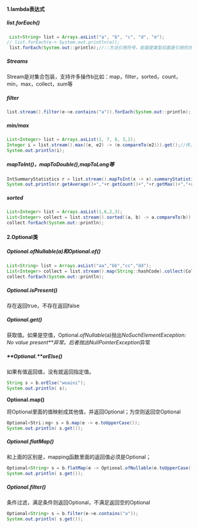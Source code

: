 #### 1.lambda表达式

##### list.forEach()

```java
 List<String> list = Arrays.asList("a", "b", "c", "d", "e");
// list.forEach(e-> System.out.println(e));
 list.forEach(System.out::println);//::方法引用符号，前面是类型后面是引用的方法String::isEmpty
```

##### Streams

Stream是对集合包装，支持许多操作b比如：map，filter，sorted，count，min，max，collect，sum等

##### filter

```java
list.stream().filter(e->e.contains("a")).forEach(System.out::println);
```

##### min/max

```java
List<Integer> list = Arrays.asList(1, 7, 8, 3,2);
Integer i = list.stream().max((e, e2) -> (e.compareTo(e2))).get();//传入2哥参数
System.out.println(i);
```

##### mapToInt()，mapToDouble(),mapToLong等

```java
IntSummaryStatistics r = list.stream().mapToInt(x -> x).summaryStatistics();
System.out.println(r.getAverage()+","+r.getCount()+","+r.getMax()+","+r.getMin()+","+r.getSum());
```

##### sorted

```java
List<Integer> list = Arrays.asList(1,6,2,3);
List<Integer> collect = list.stream().sorted((a, b) -> a.compareTo(b)).collect(Collectors.toList());
collect.forEach(System.out::println);
```

#### 2.Optional类

##### Optional.ofNullable(a)和Optional.of()

```java
List<String> list = Arrays.asList("aa","bb","cc","dd");
List<Integer> collect = list.stream().map(String::hashCode).collect(Collectors.toList());
collect.forEach(System.out::println);
```

##### **Optional.isPresent()**

存在返回true，不存在返回false

##### **Optional.get()**

获取值。如果是空值，Optional.*ofNullable*(a)抛出*NoSuchElementException: No value present**异常。*后者抛出*NullPointerException*异常

##### **Optional.**orElse()

如果有值返回值，没有就返回指定值。

```java
String s = b.orElse("woaini");
System.out.println( s);
```

**Optional.map()**

将Optional里面的值映射成其他值，并返回Optional；为空则返回空Optional

```java
Optional<Stri；ng> s = b.map(e -> e.toUpperCase());
System.out.println( s.get());
```

##### **Optional.flatMap()**

和上面的区别是，mapping函数里面的返回值必须是Optional；

```java
Optional<String> s = b.flatMap(e -> Optional.ofNullable(e.toUpperCase()));
System.out.println( s.get());
```

##### **Optional.filter()**

条件过滤，满足条件则返回Optional，不满足返回空的Optional

```java
Optional<String> s = b.filter(e->e.contains("a"));
System.out.println( s.get());
```

